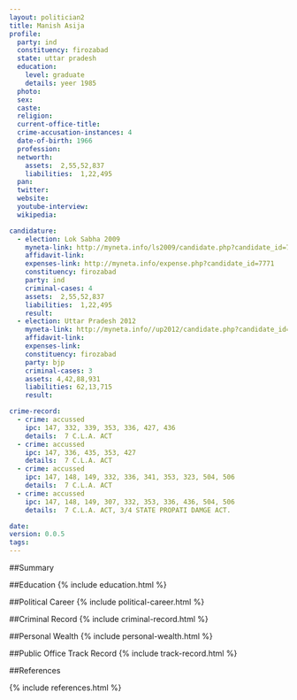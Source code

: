 ```yaml
---
layout: politician2
title: Manish Asija
profile: 
  party: ind
  constituency: firozabad
  state: uttar pradesh
  education: 
    level: graduate
    details: yeer 1985
  photo: 
  sex: 
  caste: 
  religion: 
  current-office-title: 
  crime-accusation-instances: 4
  date-of-birth: 1966
  profession: 
  networth: 
    assets:  2,55,52,837
    liabilities:  1,22,495
  pan: 
  twitter: 
  website: 
  youtube-interview: 
  wikipedia: 

candidature: 
  - election: Lok Sabha 2009
    myneta-link: http://myneta.info/ls2009/candidate.php?candidate_id=7771
    affidavit-link: 
    expenses-link: http://myneta.info/expense.php?candidate_id=7771
    constituency: firozabad 
    party: ind
    criminal-cases: 4
    assets:  2,55,52,837
    liabilities:  1,22,495
    result:  
  - election: Uttar Pradesh 2012
    myneta-link: http://myneta.info//up2012/candidate.php?candidate_id=1339
    affidavit-link: 
    expenses-link: 
    constituency: firozabad 
    party: bjp
    criminal-cases: 3
    assets: 4,42,88,931
    liabilities: 62,13,715
    result:  

crime-record: 
  - crime: accussed
    ipc: 147, 332, 339, 353, 336, 427, 436
    details:  7 C.L.A. ACT  
  - crime: accussed
    ipc: 147, 336, 435, 353, 427
    details:  7 C.L.A. ACT  
  - crime: accussed
    ipc: 147, 148, 149, 332, 336, 341, 353, 323, 504, 506
    details:  7 C.L.A. ACT  
  - crime: accussed
    ipc: 147, 148, 149, 307, 332, 353, 336, 436, 504, 506
    details:  7 C.L.A. ACT, 3/4 STATE PROPATI DAMGE ACT.  

date: 
version: 0.0.5
tags: 
---
```

##Summary


##Education
{% include education.html %}


##Political Career
{% include political-career.html %}


##Criminal Record
{% include criminal-record.html %}


##Personal Wealth
{% include personal-wealth.html %}


##Public Office Track Record
{% include track-record.html %}


##References


{% include references.html %}